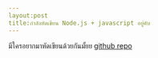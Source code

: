 ```yaml
---
layout:post
title:กำลังหัดเขียน Node.js + javascript อยู่คับ
---
```


มีใครอยากมาหัดเขียนด้วยกันมั้ยย [github repo](https://github.com/pongsakornsemsuwan/SongAnalyzer)
